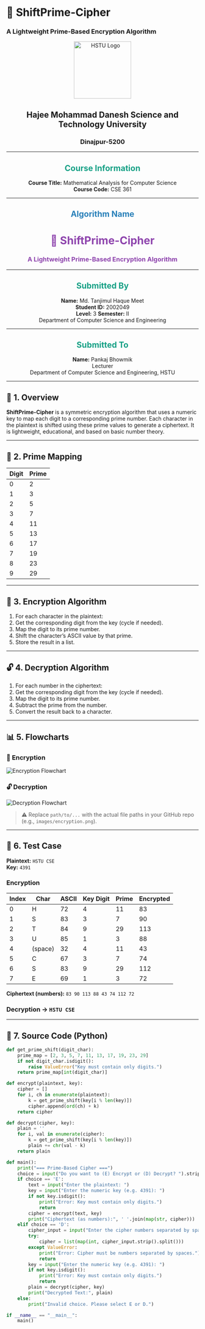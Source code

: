 # 🔐 ShiftPrime-Cipher
### A Lightweight Prime-Based Encryption Algorithm  
<p align="center">
  <img src=".hstu_logo_.png" alt="HSTU Logo" width="150">
</p>

<h2 align="center"><strong>Hajee Mohammad Danesh Science and Technology University</strong></h2>

<h3 align="center">Dinajpur-5200</h3>

---

<h2 align="center" style="color:#16a085;"><strong> Course Information</strong></h2>

<p align="center">
  <strong>Course Title:</strong> Mathematical Analysis for Computer Science  
  <br>
  <strong>Course Code:</strong> CSE 361
</p>

---

<h2 align="center" style="color:#2980b9;"><strong> Algorithm Name</strong></h2>

<h1 align="center" style="color:#8e44ad;"><strong>🔐 ShiftPrime-Cipher</strong></h1>
<h3 align="center" style="color:#8e44ad;"><strong>A Lightweight Prime-Based Encryption Algorithm</strong></h3>

---

<h2 align="center" style="color:#16a085;"><strong>Submitted By</strong></h2>

<p align="center">
  <strong>Name:</strong> Md. Tanjimul Haque Meet 
  <br>
  <strong>Student ID:</strong> 2002049 
  <br>
  <strong>Level:</strong> 3  
  <strong>Semester:</strong> II  
  <br>
  Department of Computer Science and Engineering  
</p>

---

<h2 align="center" style="color:#16a085;"><strong>Submitted To</strong></h2>

<p align="center">
  <strong>Name:</strong> Pankaj Bhowmik  
  <br>
  Lecturer  
  <br>
  Department of Computer Science and Engineering, HSTU
</p>


---

## 🧠 1. Overview

**ShiftPrime-Cipher** is a symmetric encryption algorithm that uses a numeric key to map each digit to a corresponding prime number. Each character in the plaintext is shifted using these prime values to generate a ciphertext. It is lightweight, educational, and based on basic number theory.

---

## 🔑 2. Prime Mapping

| Digit | Prime |
|-------|-------|
| 0     | 2     |
| 1     | 3     |
| 2     | 5     |
| 3     | 7     |
| 4     | 11    |
| 5     | 13    |
| 6     | 17    |
| 7     | 19    |
| 8     | 23    |
| 9     | 29    |

---

## 🔐 3. Encryption Algorithm

1. For each character in the plaintext:
2. Get the corresponding digit from the key (cycle if needed).
3. Map the digit to its prime number.
4. Shift the character’s ASCII value by that prime.
5. Store the result in a list.

---

## 🔓 4. Decryption Algorithm

1. For each number in the ciphertext:
2. Get the corresponding digit from the key (cycle if needed).
3. Map the digit to its prime number.
4. Subtract the prime from the number.
5. Convert the result back to a character.

---

## 📊 5. Flowcharts

### 🔐 Encryption  
![Encryption Flowchart](path/to/encryption_flowchart.png)

### 🔓 Decryption  
![Decryption Flowchart](path/to/decryption_flowchart.png)

> ⚠️ Replace `path/to/...` with the actual file paths in your GitHub repo (e.g., `images/encryption.png`).

---

## 🧪 6. Test Case

**Plaintext:** `HSTU CSE`  
**Key:** `4391`  

### Encryption

| Index | Char | ASCII | Key Digit | Prime | Encrypted |
|-------|------|-------|-----------|--------|-----------|
| 0     | H    | 72    | 4         | 11     | 83        |
| 1     | S    | 83    | 3         | 7      | 90        |
| 2     | T    | 84    | 9         | 29     | 113       |
| 3     | U    | 85    | 1         | 3      | 88        |
| 4     | (space) | 32 | 4         | 11     | 43        |
| 5     | C    | 67    | 3         | 7      | 74        |
| 6     | S    | 83    | 9         | 29     | 112       |
| 7     | E    | 69    | 1         | 3      | 72        |

**Ciphertext (numbers):** `83 90 113 88 43 74 112 72`

### Decryption → `HSTU CSE`

---

## 🧾 7. Source Code (Python)

```python
def get_prime_shift(digit_char):
    prime_map = [2, 3, 5, 7, 11, 13, 17, 19, 23, 29]
    if not digit_char.isdigit():
        raise ValueError("Key must contain only digits.")
    return prime_map[int(digit_char)]

def encrypt(plaintext, key):
    cipher = []
    for i, ch in enumerate(plaintext):
        k = get_prime_shift(key[i % len(key)])
        cipher.append(ord(ch) + k)
    return cipher

def decrypt(cipher, key):
    plain = ''
    for i, val in enumerate(cipher):
        k = get_prime_shift(key[i % len(key)])
        plain += chr(val - k)
    return plain

def main():
    print("=== Prime-Based Cipher ===")
    choice = input("Do you want to (E) Encrypt or (D) Decrypt? ").strip().upper()
    if choice == 'E':
        text = input("Enter the plaintext: ")
        key = input("Enter the numeric key (e.g. 4391): ")
        if not key.isdigit():
            print("Error: Key must contain only digits.")
            return
        cipher = encrypt(text, key)
        print("Ciphertext (as numbers):", ' '.join(map(str, cipher)))
    elif choice == 'D':
        cipher_input = input("Enter the cipher numbers separated by spaces: ")
        try:
            cipher = list(map(int, cipher_input.strip().split()))
        except ValueError:
            print("Error: Cipher must be numbers separated by spaces.")
            return
        key = input("Enter the numeric key (e.g. 4391): ")
        if not key.isdigit():
            print("Error: Key must contain only digits.")
            return
        plain = decrypt(cipher, key)
        print("Decrypted Text:", plain)
    else:
        print("Invalid choice. Please select E or D.")

if __name__ == "__main__":
    main()
